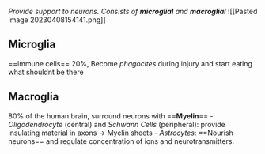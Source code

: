 _Provide support to neurons.
Consists of **microglial** and **macroglial**_
![[Pasted image 20230408154141.png]]

## Microglia
==immune cells== 20%, Become _phagocites_ during injury and start eating what shouldnt be there

## Macroglia
80% of the human brain, surround neurons with ==**Myelin**==
    -   _Oligodendrocyte_ (central) and _Schwann Cells_ (peripheral): provide insulating material in axons → Myelin sheets
    -   _Astrocytes_: ==Nourish neurons== and regulate concentration of ions and neurotransmitters.